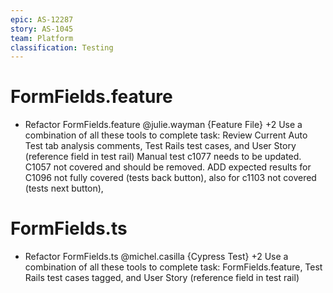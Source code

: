 ```yaml
---
epic: AS-12287
story: AS-1045
team: Platform
classification: Testing
---
```


# FormFields.feature

- Refactor FormFields.feature @julie.wayman {Feature File} +2
  Use a combination of all these tools to complete task: Review Current Auto Test tab analysis comments, Test Rails test cases, and User Story (reference field in test rail) 
  Manual test c1077 needs to be updated. C1057 not covered and should be removed. ADD expected results for C1096 not fully covered (tests back button), also for c1103 not covered (tests next button), 

# FormFields.ts
- Refactor FormFields.ts @michel.casilla {Cypress Test} +2 
  Use a combination of all these tools to complete task: FormFields.feature, Test Rails test cases tagged, and User Story (reference field in test rail)

  
